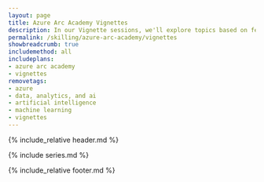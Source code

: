 ```yaml
---
layout: page
title: Azure Arc Academy Vignettes
description: In our Vignette sessions, we'll explore topics based on feedback or frequently asked questions. We'll update the content here as the series continues.
permalink: /skilling/azure-arc-academy/vignettes
showbreadcrumb: true
includemethod: all
includeplans:
- azure arc academy
- vignettes
removetags:
- azure
- data, analytics, and ai
- artificial intelligence
- machine learning
- vignettes
---
```


{% include_relative header.md %}

{% include series.md %}

{% include_relative footer.md %}


